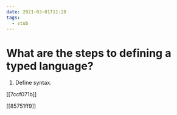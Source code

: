 ```yaml
---
date: 2021-03-01T11:28
tags: 
  - stub
---
```


# What are the steps to defining a typed language?

1. Define syntax.

  [[7ccf071b]] 
 
  [[85751ff9]] 
